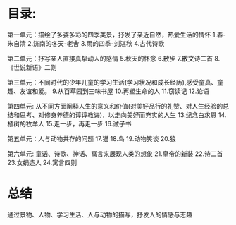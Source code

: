 # 目录: 
第一单元：描绘了多姿多彩的四季美景，抒发了亲近自然，热爱生活的情怀
1.春-朱自清
2.济南的冬天-老舍
3.雨的四季-刘湛秋
4.古代诗歌

第二单元：抒写亲人直接真挚动人的感情
5.秋天的怀念
6.散步
7.散文诗二首
8.《世说新语》二则

第三单元：不同时代的少年儿童的学习生活(学习状况和成长经历),感受童真、童趣、友谊和爱。
9.从百草园到三味书屋
10.再塑生命的人
11.窃读记
12.论语

第四单元: 从不同方面阐释人生的意义和价值(对美好品行的礼赞、对人生经验的总结和思考、对修身养德的谆谆教诲)，以走向美好而充实的人生
13.纪念白求恩
14.植树的牧羊人
15.走一步，再走一步
16.诫子书

第五单元：人与动物共存的问题
17.猫
18.鸟
19.动物笑谈
20.狼

第六单元: 童话、诗歌、神话、寓言来展现人类的想象
21.皇帝的新装
22.诗二首
23.女蜗造人
24.寓言四则

# 总结
通过景物、人物、学习生活、人与动物的描写，抒发人的情感与志趣